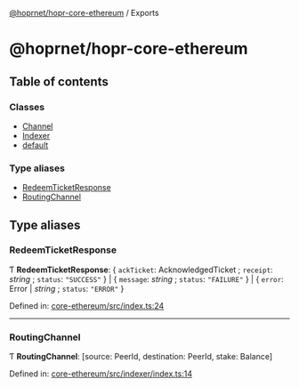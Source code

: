 [@hoprnet/hopr-core-ethereum](README.md) / Exports

# @hoprnet/hopr-core-ethereum

## Table of contents

### Classes

- [Channel](classes/channel.md)
- [Indexer](classes/indexer.md)
- [default](classes/default.md)

### Type aliases

- [RedeemTicketResponse](modules.md#redeemticketresponse)
- [RoutingChannel](modules.md#routingchannel)

## Type aliases

### RedeemTicketResponse

Ƭ **RedeemTicketResponse**: { `ackTicket`: AcknowledgedTicket ; `receipt`: *string* ; `status`: ``"SUCCESS"``  } \| { `message`: *string* ; `status`: ``"FAILURE"``  } \| { `error`: Error \| *string* ; `status`: ``"ERROR"``  }

Defined in: [core-ethereum/src/index.ts:24](https://github.com/hoprnet/hoprnet/blob/master/packages/core-ethereum/src/index.ts#L24)

___

### RoutingChannel

Ƭ **RoutingChannel**: [source: PeerId, destination: PeerId, stake: Balance]

Defined in: [core-ethereum/src/indexer/index.ts:14](https://github.com/hoprnet/hoprnet/blob/master/packages/core-ethereum/src/indexer/index.ts#L14)
